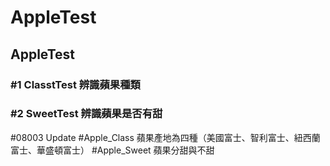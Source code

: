 # AppleTest
## AppleTest
### #1 ClasstTest 辨識蘋果種類
### #2 SweetTest 辨識蘋果是否有甜

#08003 Update
#Apple_Class 蘋果產地為四種（美國富士、智利富士、紐西蘭富士、華盛頓富士）
#Apple_Sweet 蘋果分甜與不甜
